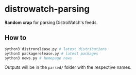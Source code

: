 # distrowatch-parsing
 
**Random crap** for parsing DistroWatch's feeds.

## How to
```bash
python3 distrorelease.py # latest distributions
python3 packagerelease.py # latest packages
python3 news.py # homepage news
```

Outputs will be in the `parsed/` folder with the respective names.
